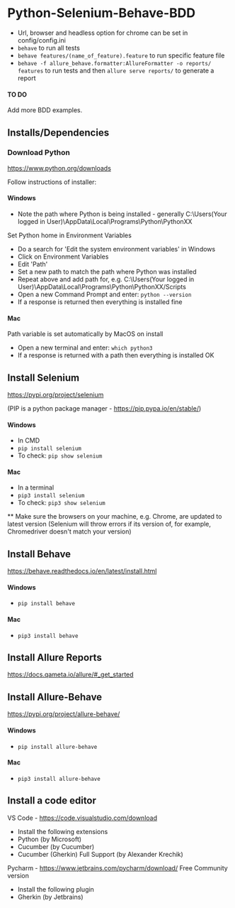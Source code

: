 # Python-Selenium-Behave-BDD

- Url, browser and headless option for chrome can be set in config/config.ini
- `behave` to run all tests
- `behave features/(name_of_feature).feature` to run specific feature file
- `behave -f allure_behave.formatter:AllureFormatter -o reports/ features` to run tests and then `allure serve reports/` to generate a report

#### TO DO

Add more BDD examples.

## Installs/Dependencies

### Download Python

https://www.python.org/downloads

Follow instructions of installer:

#### Windows

- Note the path where Python is being installed - generally C:\Users\(Your logged in User)\AppData\Local\Programs\Python\PythonXX

Set Python home in Environment Variables

- Do a search for 'Edit the system environment variables' in Windows
- Click on Environment Variables
- Edit 'Path'
- Set a new path to match the path where Python was installed
- Repeat above and add path for, e.g. C:\Users\(Your logged in User)\AppData\Local\Programs\Python\PythonXX/Scripts
- Open a new Command Prompt and enter: `python --version`
- If a response is returned then everything is installed fine

#### Mac

Path variable is set automatically by MacOS on install

- Open a new terminal and enter: `which python3`
- If a response is returned with a path then everything is installed OK

## Install Selenium

https://pypi.org/project/selenium

(PIP is a python package manager - https://pip.pypa.io/en/stable/)

#### Windows

- In CMD
- `pip install selenium`
- To check: `pip show selenium`

#### Mac

- In a terminal
- `pip3 install selenium`
- To check: `pip3 show selenium`

\*\* Make sure the browsers on your machine, e.g. Chrome, are updated to latest version (Selenium will throw errors if its version of, for example, Chromedriver doesn't match your version)

## Install Behave

https://behave.readthedocs.io/en/latest/install.html

#### Windows

- `pip install behave`

#### Mac

- `pip3 install behave`

## Install Allure Reports

https://docs.qameta.io/allure/#_get_started

## Install Allure-Behave

https://pypi.org/project/allure-behave/

#### Windows

- `pip install allure-behave`

#### Mac

- `pip3 install allure-behave`

## Install a code editor

VS Code - https://code.visualstudio.com/download

- Install the following extensions
- Python (by Microsoft)
- Cucumber (by Cucumber)
- Cucumber (Gherkin) Full Support (by Alexander Krechik)

Pycharm - https://www.jetbrains.com/pycharm/download/ Free Community version

- Install the following plugin
- Gherkin (by Jetbrains)
